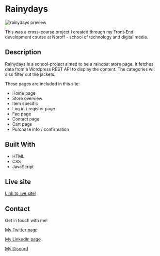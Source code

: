 # Rainydays
![rainydays preview](https://user-images.githubusercontent.com/79892491/221057711-7dd1ce42-9ab1-437c-985f-7408790a0f38.png)

This was a cross-course project I created through my Front-End development course at Noroff - school of technology and digital media.

## Description

Rainydays is a school-project aimed to be a raincoat store page. It fetches data from a Wordpress REST API to display the content. The categories will also filter out the jackets.

These pages are included in this site:

- Home page
- Store overview
- Item specific 
- Log in / register page
- Faq page
- Contact page
- Cart page
- Purchase info / confirmation

## Built With

- HTML
- CSS
- JavaScript

## Live site

[Link to live site!](https://rainydays-tonjestensen.netlify.app)

## Contact
Get in touch with me!

[My Twitter page](https://twitter.com/tanific)

[My LinkedIn page](https://www.linkedin.com/in/tonje-stensen-b3857a209/)

[My Discord](https://discord.com/users/186407072882098177)
